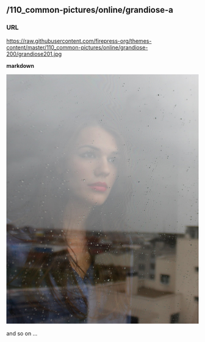 ## /110_common-pictures/online/grandiose-a

### URL

https://raw.githubusercontent.com/firepress-org/themes-content/master/110_common-pictures/online/grandiose-200/grandiose201.jpg

**markdown**

![grandiose101.jpg](https://raw.githubusercontent.com/firepress-org/themes-content/master/110_common-pictures/online/grandiose-a/grandiose101.jpg)

and so on ...